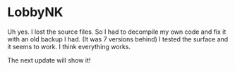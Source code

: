 # LobbyNK

Uh yes. I lost the source files. So I had to decompile my own code and fix it with an old backup I had. (It was 7 versions behind)
I tested the surface and it seems to work. I think everything works. 

The next update will show it!
